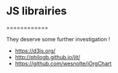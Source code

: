 # JS librairies
============

They deserve some further investigation !

- https://d3js.org/
- http://philogb.github.io/jit/
- https://github.com/wesnolte/jOrgChart